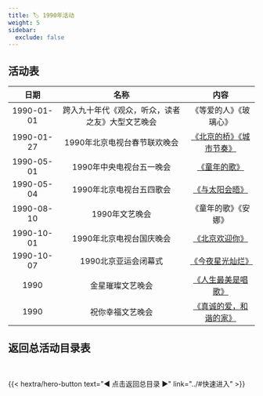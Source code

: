 ```yaml
---
title: 🏷️ 1990年活动
weight: 5
sidebar:
  exclude: false
---
```


## 活动表

|日期|名称|内容|
|:-----:|:-----:|:-----:|
|1990-01-01|跨入九十年代《观众，听众，读者之友》大型文艺晚会|《等爱的人》《玻璃心》|
|1990-01-27|1990年北京电视台春节联欢晚会|[《北京的桥》《城市节奏》](../1990/19900127/)|
|1990-05-01|1990年中央电视台五一晚会|[《童年的歌》](../1990/19900501/)|
|1990-05-04|1990年北京电视台五四歌会|[《与太阳会晤》](../1990/19900504/)|
|1990-08-10|1990年文艺晚会|《童年的歌》《安娜》|
|1990-10-01|1990年北京电视台国庆晚会|[《北京欢迎你》](../1990/19901001/)|
|1990-10-07|1990北京亚运会闭幕式|[《今夜星光灿烂》](../1990/19901007/)|
|1990|金星璀璨文艺晚会|[《人生最美是唱歌》](../1990/1990/#金星璀璨文艺晚会)|
|1990|祝你幸福文艺晚会|[《真诚的爱，和谐的家》](../1990/1990/#祝你幸福文艺晚会)|





## 返回总活动目录表

<br>

{{< hextra/hero-button text="◀ 点击返回总目录 ▶" link="../#快速进入" >}}